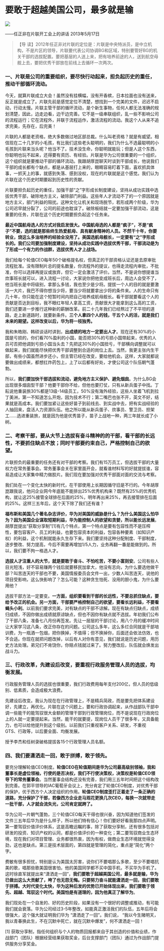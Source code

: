 # 要敢于超越美国公司，最多就是输
<img class="pv" src="https://api.visitor.plantree.me/visitor-badge/pv?namespace=plantree.me&key=renzhengfei-speeches/要敢于超越美国公司最多就是输.md">



——任正非在片联开工会上的讲话
2013年5月17日



>【导  读】2012年任正非对片联的定位是：片联是中央特派员，是中立机构，不是片区的领导，片联要代表公司协调BG和区域，特别要管好BG的机关干部的选拔配置。要把基层的人送上来，把有培养前途的人，送到航空母舰上去，要把优秀干部放在前线上去循环一次两次。



### 一、片联是公司的重要组织，要尽快行动起来，担负起历史的重任，推动干部循环流动。


今天，就算片联成立大会！虽然没有挂横幅，没有开香槟，日本拉面也没有送来，反正就是成立了。片联先前是感觉定位不清楚，想找到一个完美的文件，迟迟不启动，行动太慢。片联主管干部的循环流动，是个新生事物，任何人都无法准确的规划清楚，因此，边走边看，边干边完善。它不是一级串联组织，乱一些不影响公司的流程运行；它在流程外，并联于流程运作，激活流程的流动。我这个人从来不追求完美，先存在，后完美！

片联的人都是老资格，绝大多数做过地区部总裁。什么叫老资格？就是有威望。相信现在二十几岁的小毛孩，有比我们这些老头聪明的，我们为什么不选最聪明的小毛孩到片联来当头呢？他当不了。技术没生命，你聪明就能玩；但是人这个东西，你聪明也玩不起来，还得要有资历、有经验。片联是华为公司很重要的一个组织，这个组织就是要推动干部的循环流动。我跟胡厚崑聊天时谈到干部成长，他说我们干部的成长都有个缺点，都是从基层打上来的，眼睛容易盯着下面，喜欢抓具体事，一抓天上的事，就感到失落、感到没权，现在的片联就是这个感觉。我们认为片联在这个历史时期要起到历史性的贡献。

片联要担负起历史的重任，加强干部“之”字形成长制度建设，坚持从成功实践中选拔优秀干部，破除地方主义，破除部门利益。这些年人才流动不了的一个原因就是地方主义，部门利益的阻扰。这种文化让机关和现场脱节，若形成两个阶级，华为公司迟早就分裂了，公司的前途也耽误了。破除板结就一定要加强干部流动，这是重要的任务，片联在这个历史时期要担负起这个任务来。

**最近中国航母选人的方式对我启发很大。中国航母选的人都是“疯子”，不是“疯子”不要，选的就是那些终生热爱航母、具有献身精神的人员。不然干十年，你要转业，烧这么多油培养的经验全没用了。美国选航母舰长，一定要有“之”字形成长的。我们公司要加强制度建设，坚持从成功实践中选拔优秀干部，干部流动是为了形成一个有力的作战群，选拔优秀人才上战场。**

我们给每个轮值CEO每年50个破格提名权，但真正的干部资格认证还是去原审批流程批准。没有限制片总的提名数量，你流程外的提议，也得走流程内审批，不批准，你可以选择再提议或放弃，但它一定会激活了评价。当然，不是说你想提谁当炊事班长就可以，进入流程一讨论，大家说你把他变成班长后，周边人会受不了，他当班长是中将级别，拿那么多钱，我也至少是少将。提拔一个人的目的就是要激活一大片，我巴不得你想当少将，要当少将就要拿出少将的条件来。人的生命只有几十年，你只能在这个短暂时间内把自己培养成航母舰长。看干部就要看这个人的贡献是否达到目标，我不眼红年轻人拿高工资，贡献很大才能拿到这么高的工资，我们还要进一步推行这种新的薪酬改革。前二十几年我们已经熬过了不平坦的道路，走上新道路时，就要新条件。**三个人拿四个人的钱，干五个人的活，就是我们未来的期望。这样改变以后，华为将一枝独秀。**

我和朱皓刚、韩硕谈话时讲到，**出成绩的地方一定要出人才**。现在还有30%的小国是亏损的，你们看70%盈利的小国，能否把30%的亏损小国带起来，优秀的人员可否把他调到亏损小国当头去？先把这30%的小国扭亏，干部横向调整就可以做起来，我们就能尽快把优秀干部调整到合适的岗位上去。当然，我更主张内生干部，有些小国虽然进步还小，但主管已经在改变，要给他机会。这样，大家就都说要做出成绩来，都想扛炸药包上，上了以后都有好处，才使公司这个队伍朝气蓬勃。

所以，**我们要加快干部选拔和流动，避免地方主义保护、避免烟囱**。为什么BG会出现很多烟囱型干部？他要干部你不给，但他也要打仗，只有从新兵蛋子中找。丁耘说他重装旅30%都是13级-14级员工，50%没有海外经验，这些人坐着飞机到拉丁美洲，第一不知道怎么开炮，因为技术不行；第二嘴巴也张不开，英文不好，结果就是高成本。我们要加紧让这些好苗子到前线去、到实战中去，把有实战经验的人抽回来，盘活人力资源队伍。他之所以能从新兵蛋子、炊事员、警卫员、担架工……选进重装旅，就是因为他是优秀苗子，苗子上战地一种，两三年就长成了小树。

### 二、考察干部，要从大节上选拔有奋斗精神的的干部，看干部的长远性，不要抓住缺点不放；同时干部要约束自己，严格控制自己的欲望。


片联担负的最重要的任务还有对干部的考察。我们有15万员工，但选拔干部的大量权力在常务董事会。常务董事会关在家里面开会，就看谁材料写的好就提拔谁，容易造成让大家集中精力做胶片。我们现在要加强对优秀干部面对面的交流与考察。

我们处在一个变化太快的新时代，在干部使用上长期因循守旧是不行的。今年胡厚崑跟我说，他问企业网今年底能不能排出25%优秀机构来？既然有25%的优秀机构，就让这25%接管全球排在后面的25%，明年再出来25%，再去接管排在后面的25%。这样三五年后，这个天下除了我们还有谁？

**福布斯和美国几个著名杂志评价，华为对美国的威胁是什么？为什么美国这么怕华为？因为美国企业谋取短期利益，华为能控制人的欲望和贪婪，所以能长远发展**。胡厚崑提出“获取分享制”[1]有几个特点，第一个特点是要有包容性而不是压榨性，要包容客户、员工的利益，也要包容资本的利益，包容各种要素（如知识产权）的利益，这个机制就能永久生存下来。我们要坚持这种分配制度、干部制度，逐步整改、努力提高，今后不需要再增加1/5人力，业务再翻一番是能做到的。所以，我们要不拘一格选人才。

**选拔人才注重人的大节，就是要敢于奋斗、不怕吃苦，不要小富则安**。公司有些人目光短浅，好不容易赚两个钱后就要移民加拿大，他没有志向，为什么要选他做干部？叫苦连天的干部也不要，美国情报委员会文件一出，少数人叫苦连天，说他的项目受影响，这么快影响了？怎么可能？这种贪生怕死、没用的胆小鬼，为什么要用他？

选拔干部方法一定要变。**一方面，组织要看到干部的长远性，不要总抓住缺点，要给予改正的机会。另一方面，干部要严格控制自己的欲望，要看长远利益，不要看蝇头小利**。以前我们要求完美，对有缺点的干部不谅解。现在有缺点归缺点，成绩归成绩，不因你做出成绩就原谅缺点，但也不因你有缺点就不选拔。年初我们公布了干部八条，准备七八月份再签发。先让一层层的干部讨论，用八个月的缓冲时间让大家学习这八条，改正你存在的问题。公司这么多年，这么多烂合同就是干部培训费，为一瓶酒一包烟，把你换掉，不值得；但不换掉你，后面还会依法仿效，也不合适。你现在就把问题改掉，以后有人对你有意见，我们就说是历史问题，用历史方法处理。弟兄们不肯饶你，你赔点钱就过来了。努力整改后，队伍就会焕发出战斗力。

### 三、行政改革，先建设后改变，要重视行政服务管理人员的选拔，均衡发展。


行政服务管理人员的选拔也很重要，我们行政费用每年支付200亿，但人员的低级别、低素质，会造成极大浪费。

先建设后改变。我认为现在在行政管理上，不是精兵简政，而是要先把体系建设好，先建立，再优化。片联在这个问题上，要和行政协调起来，从作战部队干部中调一些能干的能驾驭很大金额的管理干部到行政管理岗位，而不是说现在行政岗位上的人就一定要提起来。当然，能干的就要提，现岗位人员干了很多年，又具备能力，也可以给他提升到这个级别。以前我们只重视客户关系、研发，不重视GTS、行政等，以后要全面、均衡发展。

授予李杰和任树录破格提拔各15个行政管理人员名额。

### 四、我们要潇洒走一回，敢于拼搏，敢于领先。


要充分理解轮值CEO制度。**轮值CEO在轮值期间是华为公司最高级别领袖，我和董事长是虚位领袖，行使的是否决权，我们不行使决策权，决策权是轮值CEO领导下的常务董事会**。当然董事会结构还没有完善，我们用三五年时间把这个结构改到完善。在郭平领导的IAC葡萄牙会议上，充分肯定了轮值CEO制度，对优秀干部的保护，优于西方个人决定组织的作用。**轮值CEO制度歪打正着走了一条正确的道路，充分保护了干部，若像西方企业走马观花更换几次CEO，每换一次就带走一批干部，人才就会流失光，公司肯定就跨了。**

华为公司一片朝气蓬勃，三个轮值CEO每天干得也很兴奋，因为知道他们签发的文件三五年后华为是什么样子，所以他们特有信心！你们要好好看我那四点声明。第一要驾驭价值评价体系，这是高瞻远瞩的事，除了获取分享制，还有很多包括对研发的投资、知识产权的认同，都是价值评价的一种变化；第二要驾驭商业生态环境，现在我们对项目管理、业务都很热衷，因为有权，做商业生态环境就觉得没劲，这也是缺点。第三是技术层面的，第四就是管理的简化，重点是“简化”两个字。   

费敏有很多担忧，特别是认为美国太厉害，说你们不要唱那么多歌，至少不要唱抗美的歌，唱那些歌美国很害怕，他的美国同学都不买中国手机，不买华为手机了。这时徐直军就提出来“潇洒走一回”，**我们要敢于超越美国公司，最多就是输，华为已做出这么大贡献了，垮了也无怨无悔。只要努力奋斗就能潇洒走一回，我们要敢于拼搏。大时代变化太快，华为这种后发的优势已开始体现出来，我们要敢于领先、超越、驾驭这个时代。美国怕是有道理的，因为他真正了解华为**。

我们现处在一个自发的、好的历史阶段，如果没有一个很好的调整或推动，有可能我们就会衰落。华为公司经过3-5年整改，如能真正激活我们的队伍，五年后将会很强大，这个强大就证明我们华为 “潇洒走了一回”。我们说， “我以今生赌明天，我以青春换此生，不在沉默中死亡，就在沉默中爆发”，何不潇洒走一回！



[1] 获取分享制，指任何组织与个人的物质回报都来自于其创造的价值和业绩，作战部门（团队）根据经营结果获取奖金，后台支撑部门（团队）通过为作战部门提供服务分享奖金。
